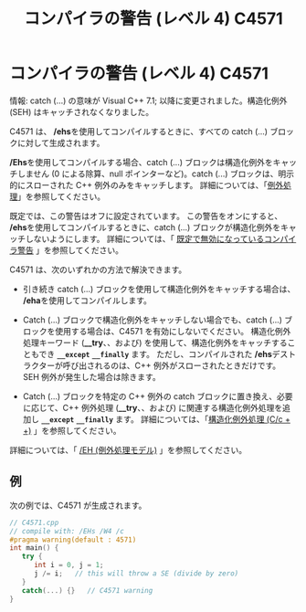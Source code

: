 ﻿---
title: コンパイラの警告 (レベル 4) C4571
ms.date: 11/04/2016
f1_keywords:
- C4571
helpviewer_keywords:
- C4571
ms.assetid: 07aa17bd-b15c-4266-824c-57cc445e8edd
ms.openlocfilehash: 4fe99e12c5d2dfb725e1e4aa0ac2fb0b1ccb4f28
ms.sourcegitcommit: 1f009ab0f2cc4a177f2d1353d5a38f164612bdb1
ms.translationtype: MT
ms.contentlocale: ja-JP
ms.lasthandoff: 07/27/2020
ms.locfileid: "87219886"
---
# <a name="compiler-warning-level-4-c4571"></a>コンパイラの警告 (レベル 4) C4571

情報: catch (...) の意味が Visual C++ 7.1; 以降に変更されました。構造化例外 (SEH) はキャッチされなくなりました。

C4571 は、 **/ehs**を使用してコンパイルするときに、すべての catch (...) ブロックに対して生成されます。

**/Ehs**を使用してコンパイルする場合、catch (...) ブロックは構造化例外をキャッチしません (0 による除算、null ポインターなど)。catch (...) ブロックは、明示的にスローされた C++ 例外のみをキャッチします。  詳細については、「[例外処理](../../cpp/exception-handling-in-visual-cpp.md)」を参照してください。

既定では、この警告はオフに設定されています。  この警告をオンにすると、 **/ehs**を使用してコンパイルするときに、catch (...) ブロックが構造化例外をキャッチしないようにします。  詳細については、「 [既定で無効になっているコンパイラ警告](../../preprocessor/compiler-warnings-that-are-off-by-default.md) 」を参照してください。

C4571 は、次のいずれかの方法で解決できます。

- 引き続き catch (...) ブロックを使用して構造化例外をキャッチする場合は、 **/eha**を使用してコンパイルします。

- Catch (...) ブロックで構造化例外をキャッチしない場合でも、catch (...) ブロックを使用する場合は、C4571 を有効にしないでください。  構造化例外処理キーワード (**__try**、、および) を使用して、構造化例外をキャッチすることもでき **`__except`** **`__finally`** ます。  ただし、コンパイルされた **/ehs**デストラクターが呼び出されるのは、C++ 例外がスローされたときだけです。 SEH 例外が発生した場合は除きます。

- Catch (...) ブロックを特定の C++ 例外の catch ブロックに置き換え、必要に応じて、C++ 例外処理 (**__try**、、および) に関連する構造化例外処理を追加し **`__except`** **`__finally`** ます。  詳細については、「[構造化例外処理 (C/c + +)](../../cpp/structured-exception-handling-c-cpp.md) 」を参照してください。

詳細については、「 [/EH (例外処理モデル)](../../build/reference/eh-exception-handling-model.md) 」を参照してください。

## <a name="example"></a>例

次の例では、C4571 が生成されます。

```cpp
// C4571.cpp
// compile with: /EHs /W4 /c
#pragma warning(default : 4571)
int main() {
   try {
      int i = 0, j = 1;
      j /= i;   // this will throw a SE (divide by zero)
   }
   catch(...) {}   // C4571 warning
}
```
